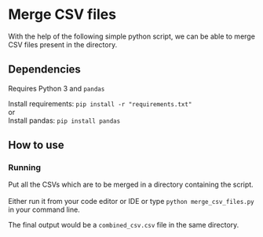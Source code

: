 # Merge CSV files

With the help of the following simple python script, we can be able to merge CSV files present in the directory. 

## Dependencies

Requires Python 3 and `pandas`

Install requirements: `pip install -r "requirements.txt"`<br/>
or<br/>
Install pandas: `pip install pandas`

## How to use

### Running
Put all the CSVs which are to be merged in a directory containing the script.<br/><br/>
Either run it from your code editor or IDE or type `python merge_csv_files.py` in your command line.

The final output would be a `combined_csv.csv` file in the same directory.
